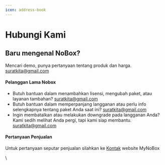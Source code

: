 ```yaml
---
icon: address-book
---
```


# <i class="fa-regular fa-envelope"></i> Hubungi Kami

## Baru mengenal NoBox?

Mencari demo, punya pertanyaan tentang produk dan harga. [suratkita@gmail.com](mailto:suratkita@gmail.com)

#### Pelanggan Lama Nobox

* Butuh bantuan dalam menambahkan lisensi, mengubah paket, atau layanan tambahan? [suratkita@gmail.com](mailto:suratkita@gmail.com)
* Butuh bantuan dalam memperpanjang langganan  atau perlu info selengkapnya tentang paket Anda saat ini? [suratkita@gmail.com](mailto:suratkita@gmail.com)
* Ingin membatalkan atau melakukan downgrade pada langganan Anda? Kami sedih melihat Anda pergi, tapi kami siap membantu. [suratkita@gmail.com](mailto:suratkita@gmail.com)

#### Pertanyaan Penjualan

Untuk pertanyaan seputar penjualan silahkan ke [Kontak](https://www.nobox.ai/contact-us/) website MyNoBox

\
